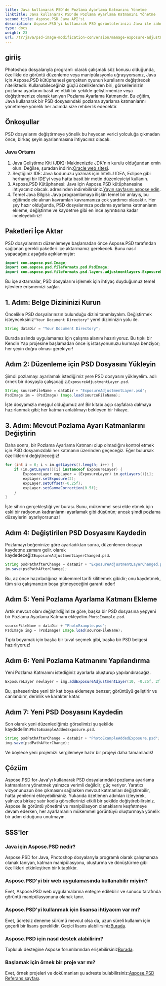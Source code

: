 ```yaml
---
title: Java kullanarak PSD'de Pozlama Ayarlama Katmanını Yönetme
linktitle: Java kullanarak PSD'de Pozlama Ayarlama Katmanını Yönetme
second_title: Aspose.PSD Java API'si
description: Aspose.PSD'yi kullanarak PSD görüntülerinizi Java ile zahmetsizce geliştirin. Pozlama ayarlama katmanlarını adım adım yönetmek için bu kılavuzu izleyin.
type: docs
weight: 23
url: /tr/java/psd-image-modification-conversion/manage-exposure-adjustment-layer-psd/
---
```

## giriiş
Photoshop dosyalarıyla programlı olarak çalışmak söz konusu olduğunda, özellikle de görüntü düzenleme veya manipülasyonla uğraşıyorsanız, Java için Aspose.PSD kütüphanesi gerçekten oyunun kurallarını değiştirecek niteliktedir. Kullanabileceğiniz güçlü özelliklerden biri, görsellerinizin pozlama ayarlarını basit ve etkili bir şekilde geliştirmenize veya değiştirmenize olanak tanıyan Pozlama Ayarlama Katmanıdır. Bu eğitim, Java kullanarak bir PSD dosyasındaki pozlama ayarlama katmanlarını yönetmeye yönelik her adımda size rehberlik edecektir.
## Önkoşullar
PSD dosyalarını değiştirmeye yönelik bu heyecan verici yolculuğa çıkmadan önce, birkaç şeyin ayarlanmasına ihtiyacınız olacak:
### Java Ortamı
1.  Java Geliştirme Kiti (JDK): Makinenizde JDK'nın kurulu olduğundan emin olun. Değilse, şuradan indirin:[Oracle web sitesi](https://www.oracle.com/java/technologies/javase-jdk11-downloads.html).
2. Seçtiğiniz IDE: Java kodunuzu yazmak için IntelliJ IDEA, Eclipse gibi herhangi bir IDE'yi veya hatta basit bir metin düzenleyiciyi kullanın.
3.  Aspose.PSD Kütüphanesi: Java için Aspose.PSD kütüphanesine ihtiyacınız olacak. adresinden indirebilirsiniz.[Yayın sayfasını aspose edin](https://releases.aspose.com/psd/java/).
4. Temel Java Bilgisi: Java programlamaya ilişkin temel bir anlayış, bu eğitimde ele alınan kavramları kavramanıza çok yardımcı olacaktır.
Her şey hazır olduğunda, PSD dosyalarınıza pozlama ayarlama katmanlarını ekleme, değiştirme ve kaydetme gibi en ince ayrıntısına kadar inceleyebiliriz!
## Paketleri İçe Aktar
PSD dosyalarımızı düzenlemeye başlamadan önce Aspose.PSD tarafından sağlanan gerekli paketleri içe aktarmamız gerekecek. Bunu nasıl yapacağınız aşağıda açıklanmıştır:
```java
import com.aspose.psd.Image;
import com.aspose.psd.fileformats.psd.PsdImage;
import com.aspose.psd.fileformats.psd.layers.adjustmentlayers.ExposureLayer;
```
Bu içe aktarmalar, PSD dosyalarını işlemek için ihtiyaç duyduğumuz temel işlevlere erişmemizi sağlar.
## 1. Adım: Belge Dizininizi Kurun
 Öncelikle PSD dosyalarınızın bulunduğu dizini tanımlayalım. Değiştirmek isteyeceksiniz`"Your Document Directory"` yerel dizininizin yolu ile.
```java
String dataDir = "Your Document Directory";
```
Burada aslında uygulamamız için çalışma alanını hazırlıyoruz. Bu tıpkı bir Kendin Yap projesine başlamadan önce iş istasyonunuzu kurmaya benziyor; her şeyin doğru olması gerekiyor!
## Adım 2: Düzenleme için PSD Dosyasını Yükleyin
Şimdi pozlamayı ayarlamak istediğimiz yere PSD dosyasını yükleyelim. adlı örnek bir dosyayla çalışacağız.`ExposureAdjustmentLayer.psd`. 
```java
String sourceFileName = dataDir + "ExposureAdjustmentLayer.psd";
PsdImage im = (PsdImage) Image.load(sourceFileName);
```
İşte dosyamızla meşgul olduğumuz an! Bir kitabı açıp sayfalara dalmaya hazırlanmak gibi; her katman anlatılmayı bekleyen bir hikaye.
## 3. Adım: Mevcut Pozlama Ayarı Katmanlarını Değiştirin
Daha sonra, bir Pozlama Ayarlama Katmanı olup olmadığını kontrol etmek için PSD dosyamızdaki her katmanın üzerinden geçeceğiz. Eğer bulursak özelliklerini değiştireceğiz!
```java
for (int i = 0; i < im.getLayers().length; i++) {
    if (im.getLayers()[i] instanceof ExposureLayer) {
        ExposureLayer expLayer = (ExposureLayer) im.getLayers()[i];
        expLayer.setExposure(2);
        expLayer.setOffset(-0.25f);
        expLayer.setGammaCorrection(0.5f);
    }
}
```
İşte sihrin gerçekleştiği yer burası. Bunu, mükemmel sesi elde etmek için eski bir radyonun kadranlarını ayarlamak gibi düşünün; ancak şimdi pozlama düzeylerini ayarlıyorsunuz!
## Adım 4: Değiştirilen PSD Dosyasını Kaydedin
 Pozlamayı beğeninize göre ayarladıktan sonra, düzenlenen dosyayı kaydetme zamanı gelir. olarak kaydedeceğiz`ExposureAdjustmentLayerChanged.psd`.
```java
String psdPathAfterChange = dataDir + "ExposureAdjustmentLayerChanged.psd";
im.save(psdPathAfterChange);
```
Bu, az önce hazırladığınız mükemmel tarifi kilitlemek gibidir; onu kaydetmek, tüm sıkı çalışmanızın boşa gitmeyeceğini garanti eder!
## Adım 5: Yeni Pozlama Ayarlama Katmanı Ekleme
Artık mevcut olanı değiştirdiğimize göre, başka bir PSD dosyasına yepyeni bir Pozlama Ayarlama Katmanı ekleyelim.`PhotoExample.psd`. 
```java
sourceFileName = dataDir + "PhotoExample.psd";
PsdImage img = (PsdImage) Image.load(sourceFileName);
```
Tıpkı boyamak için başka bir tuval seçmek gibi, başka bir PSD belgesi hazırlıyoruz!
## Adım 6: Yeni Pozlama Katmanını Yapılandırma
Yeni Pozlama Katmanını istediğiniz ayarlarla oluşturup yapılandıracağız.
```java
ExposureLayer newlayer = img.addExposureAdjustmentLayer(10, -0.25f, 2f);
```
Bu, şaheserinize yeni bir kat boya eklemeye benzer; görüntüyü geliştirir ve canlandırır, derinlik ve karakter katar.
## Adım 7: Yeni PSD Dosyasını Kaydedin
 Son olarak yeni düzenlediğimiz görselimizi şu şekilde kaydedelim:`PhotoExampleAddedExposure.psd`.
```java
String psdPathAfterChange = dataDir + "PhotoExampleAddedExposure.psd";
img.save(psdPathAfterChange);
```
Ve böylece yeni projemizi sergilemeye hazır bir projeyi daha tamamladık!
## Çözüm
Aspose.PSD for Java'yı kullanarak PSD dosyalarındaki pozlama ayarlama katmanlarını yönetmek yalnızca verimli değildir; güç veriyor. Yaratıcı vizyonunuzun öne çıkmasını sağlarken mevcut katmanları değiştirebilir, hatta yenilerini ekleyebilirsiniz. Yukarıda özetlenen adımları izleyerek, yalnızca birkaç satır kodla görsellerinizi etkili bir şekilde değiştirebilirsiniz.
Aspose ile görüntü yönetimi ve manipülasyon olanaklarını keşfetmeye devam ederken, her ayarlamanın mükemmel görüntüyü oluşturmaya yönelik bir adım olduğunu unutmayın.
## SSS'ler
### Java için Aspose.PSD nedir?
Aspose.PSD for Java, Photoshop dosyalarıyla programlı olarak çalışmanıza olanak tanıyan, katman manipülasyonu, oluşturma ve dönüştürme gibi özellikleri etkinleştiren bir kitaplıktır.
### Aspose.PSD'yi bir web uygulamasında kullanabilir miyim?
Evet, Aspose.PSD web uygulamalarına entegre edilebilir ve sunucu tarafında görüntü manipülasyonuna olanak tanır.
### Aspose.PSD'yi kullanmak için lisansa ihtiyacım var mı?
 Evet, ücretsiz deneme sürümü mevcut olsa da, uzun süreli kullanım için geçerli bir lisans gereklidir. Geçici lisans alabilirsiniz[Burada](https://purchase.aspose.com/temporary-license/).
### Aspose.PSD için nasıl destek alabilirim?
 Topluluk desteğine Aspose forumlarından erişebilirsiniz[Burada](https://forum.aspose.com/c/psd/34).
### Başlamak için örnek bir proje var mı?
 Evet, örnek projeleri ve dokümanları şu adreste bulabilirsiniz:[Aspose.PSD Referans sayfası](https://reference.aspose.com/psd/java/).